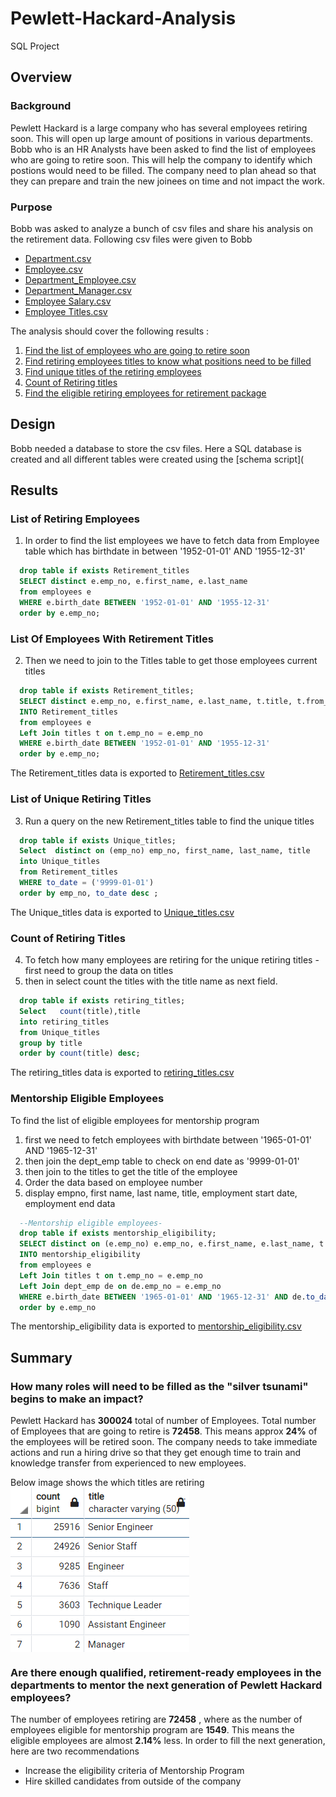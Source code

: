 # Pewlett-Hackard-Analysis
SQL Project

## Overview
### Background
Pewlett Hackard is a large company who has several employees retiring soon. This will open up large amount of positions in various departments. Bobb who is an HR Analysts have been asked to find the list of employees who are going to retire soon. This will help the company to identify which postions would need to be filled. The company need to plan ahead so that they can prepare and train the new joinees on time and not impact the work. 

### Purpose
Bobb was asked to analyze a bunch of csv files and share his analysis on the retirement data.
Following csv files were given to Bobb
- [Department.csv](Data/departments.csv)
- [Employee.csv](Data/employees.csv)
- [Department_Employee.csv](Data/dept_emp.csv)
- [Department_Manager.csv](Data/dept_manager.csv)
- [Employee Salary.csv](Data/salaries.csv)
- [Employee Titles.csv](Data/titles.csv)

The analysis should cover the following results :
1) [Find the list of employees who are going to retire soon](#List-of-Retiring-Employee)
2) [Find retiring employees titles to know what positions need to be filled](#List-Of-Employees-With-Retirement-Titles)
3) [Find unique titles of the retiring employees](#List-of-Unique-Retiring-Titles)
4) [Count of Retiring titles](#Count-of-Retiring-Titles)
5) [Find the eligible retiring employees for retirement package](#Mentorship-Eligible-Employees)

## Design
Bobb needed a database to store the csv files. Here a SQL database is created and all different tables were created using the [schema script](
## Results
### List of Retiring Employees
1) In order to find the list employees we have to fetch data from Employee table which has birthdate in between '1952-01-01' AND '1955-12-31'

``` sql
  drop table if exists Retirement_titles
  SELECT distinct e.emp_no, e.first_name, e.last_name
  from employees e
  WHERE e.birth_date BETWEEN '1952-01-01' AND '1955-12-31'
  order by e.emp_no;
```

### List Of Employees With Retirement Titles

2) Then we need to join to the Titles table to get those employees current titles

``` sql
  drop table if exists Retirement_titles;
  SELECT distinct e.emp_no, e.first_name, e.last_name, t.title, t.from_date, t.to_date 
  INTO Retirement_titles
  from employees e
  Left Join titles t on t.emp_no = e.emp_no
  WHERE e.birth_date BETWEEN '1952-01-01' AND '1955-12-31'
  order by e.emp_no;
```
The Retirement_titles data is exported to [Retirement_titles.csv](Data/Retirement_titles.csv)

### List of Unique Retiring Titles 

3) Run a query on the new Retirement_titles table to find the unique titles

``` sql
  drop table if exists Unique_titles;
  Select  distinct on (emp_no) emp_no, first_name, last_name, title
  into Unique_titles
  from Retirement_titles
  WHERE to_date = ('9999-01-01')
  order by emp_no, to_date desc ;
```
The Unique_titles data is exported to [Unique_titles.csv](Data/Unique_titles.csv)

### Count of Retiring Titles

4) To fetch how many employees are retiring for the unique retiring titles - first need to group the data on titles
5) then in select count the titles with the title name as next field.

``` sql
  drop table if exists retiring_titles;
  Select   count(title),title
  into retiring_titles
  from Unique_titles
  group by title 
  order by count(title) desc;
```
The retiring_titles data is exported to [retiring_titles.csv](Data/Retiring_titles.csv)

### Mentorship Eligible Employees

To find the list of eligible employees for mentorship program
1) first we need to fetch employees with birthdate between '1965-01-01' AND '1965-12-31'
2) then join the dept_emp table to check on end date as '9999-01-01'
3) then join to the titles to get the title of the employee
4) Order the data based on employee number
5) display empno, first name, last name, title, employment start date, employment end data

``` sql
  --Mentorship eligible employees-
  drop table if exists mentorship_eligibility;
  SELECT distinct on (e.emp_no) e.emp_no, e.first_name, e.last_name, t.title, de.from_date, de.to_date 
  INTO mentorship_eligibility
  from employees e
  Left Join titles t on t.emp_no = e.emp_no
  Left Join dept_emp de on de.emp_no = e.emp_no 
  WHERE e.birth_date BETWEEN '1965-01-01' AND '1965-12-31' AND de.to_date ='9999-01-01'
  order by e.emp_no
```
The mentorship_eligibility data is exported to [mentorship_eligibility.csv](Data/Mentorship_eligibility.csv)

## Summary
### How many roles will need to be filled as the "silver tsunami" begins to make an impact?
Pewlett Hackard has **300024** total of number of Employees. Total number of Employees that are going to retire is **72458**. 
This means approx **24%** of the employees will be retired soon. The company needs to take immediate actions and run a hiring drive so that they get enough time to train and knowledge transfer from experienced to new employees.

Below image shows the which titles are retiring 
<img src="Images/titles_counts.png" align="center"/>

### Are there enough qualified, retirement-ready employees in the departments to mentor the next generation of Pewlett Hackard employees?
The number of employees retiring are **72458** , where as the number of employees eligible for mentorship program are **1549**. This means the eligible employees are almost **2.14%** less. 
In order to fill the next generation, here are two recommendations
- Increase the eligibility criteria of Mentorship Program
- Hire skilled candidates from outside of the company 
